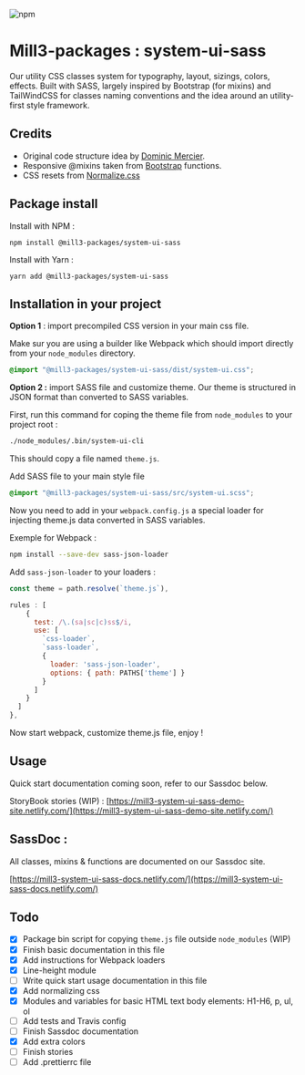 ![npm](https://img.shields.io/npm/v/@mill3-packages/system-ui-sass?style=flat-square)

# Mill3-packages : system-ui-sass

Our utility CSS classes system for typography, layout, sizings, colors, effects. Built with SASS, largely inspired by Bootstrap (for mixins) and TailWindCSS for classes naming conventions and the idea around an utility-first style framework.

## Credits

- Original code structure idea by [Dominic Mercier](https://github.com/ebhoren).
- Responsive @mixins taken from [Bootstrap](https://github.com/twbs/bootstrap) functions.
- CSS resets from [Normalize.css](github.com/necolas/normalize.css)

## Package install

Install with NPM :

`npm install @mill3-packages/system-ui-sass`

Install with Yarn :

`yarn add @mill3-packages/system-ui-sass`

## Installation in your project

**Option 1** : import precompiled CSS version in your main css file.

Make sur you are using a builder like Webpack which should import directly from your `node_modules` directory.

```css
@import "@mill3-packages/system-ui-sass/dist/system-ui.css";
```

**Option 2 :** import SASS file and customize theme. Our theme is structured in JSON format than converted to SASS variables.

First, run this command for coping the theme file from `node_modules` to your project root :

```bash
./node_modules/.bin/system-ui-cli
```

This should copy a file named `theme.js`.

Add SASS file to your main style file

```css
@import "@mill3-packages/system-ui-sass/src/system-ui.scss";
```

Now you need to add in your `webpack.config.js` a special loader for injecting theme.js data converted in SASS variables.

Exemple for Webpack :

```bash
npm install --save-dev sass-json-loader
```

Add `sass-json-loader` to your loaders :

```javascript
const theme = path.resolve(`theme.js`),

rules : [
    {
      test: /\.(sa|sc|c)ss$/i,
      use: [
        `css-loader`,
        `sass-loader`,
        {
          loader: 'sass-json-loader',
          options: { path: PATHS['theme'] }
        }
      ]
    }
  ]
},
```

Now start webpack, customize theme.js file, enjoy !

## Usage

Quick start documentation coming soon, refer to our Sassdoc below.

StoryBook stories (WIP) : [https://mill3-system-ui-sass-demo-site.netlify.com/](https://mill3-system-ui-sass-demo-site.netlify.com/)

## SassDoc :

All classes, mixins & functions are documented on our Sassdoc site.

[https://mill3-system-ui-sass-docs.netlify.com/](https://mill3-system-ui-sass-docs.netlify.com/)

## Todo

- [x] Package bin script for copying `theme.js` file outside `node_modules` (WIP)
- [x] Finish basic documentation in this file
- [x] Add instructions for Webpack loaders
- [x] Line-height module
- [ ] Write quick start usage documentation in this file
- [x] Add normalizing css
- [x] Modules and variables for basic HTML text body elements: H1-H6, p, ul, ol
- [ ] Add tests and Travis config
- [ ] Finish Sassdoc documentation
- [x] Add extra colors
- [ ] Finish stories
- [ ] Add .prettierrc file
